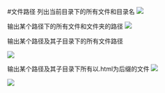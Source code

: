 #文件路径
列出当前目录下的所有文件和目录名
![](https://ask.qcloudimg.com/http-save/yehe-2837796/9rc4elp8y5.png?imageView2/2/w/1620)


输出某个路径下的所有文件和文件夹的路径
![](https://ask.qcloudimg.com/http-save/yehe-2837796/9jnae67jw7.png?imageView2/2/w/1620)


输出某个路径及其子目录下的所有文件路径

![](https://ask.qcloudimg.com/http-save/yehe-2837796/ez20d0ygjf.png?imageView2/2/w/1620)

输出某个路径及其子目录下所有以.html为后缀的文件
![](https://ask.qcloudimg.com/http-save/yehe-2837796/oaayqc6jhp.png?imageView2/2/w/1620)

![](https://ask.qcloudimg.com/http-save/yehe-2837796/kwcxfanh52.jpeg?imageView2/2/w/1620)
